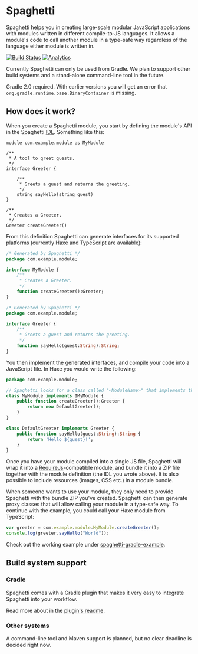 Spaghetti
=========

Spaghetti helps you in creating large-scale modular JavaScript applications with modules written in different compile-to-JS languages. It allows a module's code to call another module in a type-safe way regardless of the language either module is written in.

[![Build Status](https://travis-ci.org/prezi/spaghetti.svg)](https://travis-ci.org/prezi/spaghetti)
[![Analytics](https://ga-beacon.appspot.com/UA-54695510-1/github.com/prezi/spaghetti)](https://github.com/igrigorik/ga-beacon)

Currently Spaghetti can only be used from Gradle. We plan to support other build systems and a stand-alone command-line tool in the future.

Gradle 2.0 required. With earlier versions you will get an error that `org.gradle.runtime.base.BinaryContainer` is missing.

## How does it work?

When you create a Spaghetti module, you start by defining the module's API in the Spaghetti [IDL](http://en.wikipedia.org/wiki/Interface_description_language). Something like this:

```
module com.example.module as MyModule

/**
 * A tool to greet guests.
 */
interface Greeter {

	/**
	 * Greets a guest and returns the greeting.
	 */
	string sayHello(string guest)
}

/**
 * Creates a Greeter.
 */
Greeter createGreeter()
```

From this definition Spaghetti can generate interfaces for its supported platforms (currently Haxe and TypeScript are available):

```haxe
/* Generated by Spaghetti */
package com.example.module;

interface MyModule {
	/**
	 * Creates a Greeter.
	 */
	function createGreeter():Greeter;
}
```

```haxe
/* Generated by Spaghetti */
package com.example.module;

interface Greeter {
	/**
	 * Greets a guest and returns the greeting.
	 */
	function sayHello(guest:String):String;
}
```

You then implement the generated interfaces, and compile your code into a JavaScript file. In Haxe you would write the following:

```haxe
package com.example.module;

// Spaghetti looks for a class called "<ModuleName>" that implements the interface called "I<ModuleName>"
class MyModule implements IMyModule {
	public function createGreeter():Greeter {
		return new DefaultGreeter();
	}
}

class DefaultGreeter implements Greeter {
	public function sayHello(guest:String):String {
		return 'Hello ${guest}!';
	}
}
```

Once you have your module compiled into a single JS file, Spaghetti will wrap it into a [RequireJs](http://requirejs.org/)-compatible module, and bundle it into a ZIP file together with the module definition (the IDL you wrote above). It is also possible to include resources (images, CSS etc.) in a module bundle.

When someone wants to use your module, they only need to provide Spaghetti with the bundle ZIP you've created. Spaghetti can then generate proxy classes that will allow calling your module in a type-safe way. To continue with the example, you could call your Haxe module from TypeScript:

```typescript
var greeter = com.example.module.MyModule.createGreeter();
console.log(greeter.sayHello("World"));
```

Check out the working example under [spaghetti-gradle-example](spaghetti-gradle-example).

## Build system support

### Gradle

Spaghetti comes with a Gradle plugin that makes it very easy to integrate Spaghetti into your workflow.

Read more about in the [plugin's readme](gradle-spaghetti-plugin/README.md).

### Other systems

A command-line tool and Maven support is planned, but no clear deadline is decided right now.
